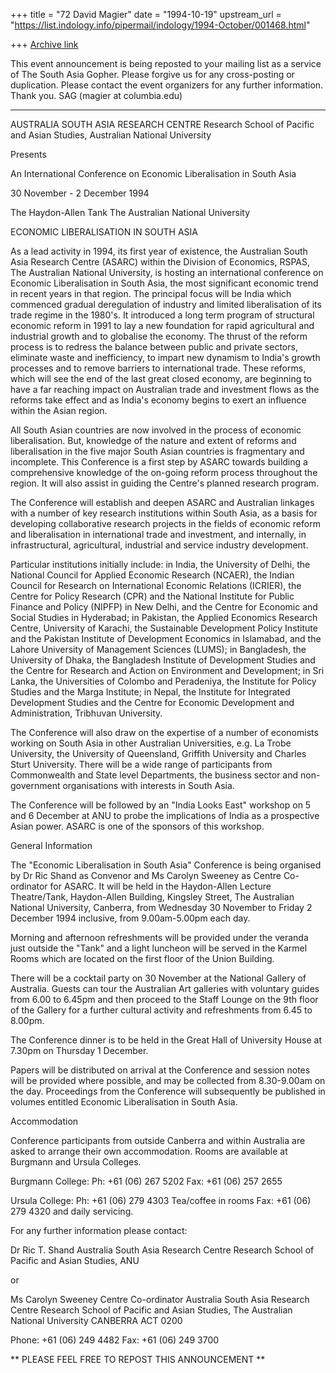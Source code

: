 +++
title = "72 David Magier"
date = "1994-10-19"
upstream_url = "https://list.indology.info/pipermail/indology/1994-October/001468.html"

+++
[Archive link](https://list.indology.info/pipermail/indology/1994-October/001468.html)

This event announcement is being reposted to your mailing list as a
service of The South Asia Gopher. Please forgive us for any
cross-posting or duplication. Please contact the event organizers for
any further information. Thank you.      SAG   (magier at columbia.edu)

--------------------------------------------

AUSTRALIA SOUTH ASIA RESEARCH CENTRE
Research School of Pacific and Asian Studies,
Australian National University

Presents

An International Conference
on
Economic Liberalisation in South Asia

30 November - 2 December
1994

The Haydon-Allen Tank
The Australian National University

ECONOMIC LIBERALISATION IN SOUTH ASIA

As a lead activity in 1994, its first year of existence, the
Australian South Asia Research Centre (ASARC) within the Division of
Economics, RSPAS, The Australian National University, is hosting an
international conference on Economic Liberalisation in South Asia, the
most significant economic trend in recent years in that region.  The
principal focus will be India which commenced gradual deregulation of
industry and limited liberalisation of its trade regime in the 1980's.
It introduced a long term program of structural economic reform in
1991 to lay a new foundation for rapid agricultural and industrial
growth and to globalise the economy.  The thrust of the reform process
is to redress the balance between public and private sectors,
eliminate waste and inefficiency, to impart new dynamism to India's
growth processes and to remove barriers to international trade.  These
reforms, which will see the end of the last great closed economy, are
beginning to have a far reaching impact on Australian trade and
investment flows as the reforms take effect and as India's economy
begins to exert an influence within the Asian region.

All South Asian countries are now involved in the process of economic
liberalisation.  But, knowledge of the nature and extent of reforms
and liberalisation in the five major South Asian countries is
fragmentary and incomplete.  This Conference is a first step by ASARC
towards building a comprehensive knowledge of the on-going reform
process throughout the region.  It will also assist in guiding the
Centre's planned research program.

The Conference will establish and deepen ASARC and Australian linkages
with a number of key research institutions within South Asia, as a
basis for developing collaborative research projects in the fields of
economic reform and liberalisation in international trade and
investment, and internally, in infrastructural, agricultural,
industrial and service industry development.

Particular institutions initially include:  in India, the University
of Delhi, the National Council for Applied Economic Research (NCAER),
the Indian Council for Research on International Economic Relations
(ICRIER), the Centre for Policy Research (CPR) and the National
Institute for Public Finance and Policy (NIPFP) in New Delhi, and the
Centre for Economic and Social Studies in Hyderabad;  in Pakistan, the
Applied Economics Research Centre, University of Karachi, the
Sustainable Development Policy Institute and the Pakistan Institute of
Development Economics in Islamabad, and the Lahore University of
Management Sciences (LUMS);  in Bangladesh, the University of Dhaka,
the Bangladesh Institute of Development Studies and the Centre for
Research and Action on Environment and Development;  in Sri Lanka, the
Universities of Colombo and Peradeniya, the Institute for Policy
Studies and the Marga Institute;  in Nepal, the Institute for
Integrated Development Studies and the Centre for Economic Development
and Administration, Tribhuvan University.

The Conference will also draw on the expertise of a number of
economists working on South Asia in other Australian Universities,
e.g. La Trobe University, the University of Queensland, Griffith
University and Charles Sturt University.  There will be a wide range
of participants from Commonwealth and State level Departments, the
business sector and  non-government organisations with interests in
South Asia.

The Conference will be followed by an "India Looks East" workshop on 5
and 6 December at ANU to probe the implications of India as a
prospective Asian power.   ASARC is one of the sponsors of this
workshop.

General Information

The "Economic Liberalisation in South Asia" Conference is being
organised by Dr Ric Shand as Convenor and Ms Carolyn Sweeney as Centre
Co-ordinator for ASARC.  It will be held in the Haydon-Allen Lecture
Theatre/Tank, Haydon-Allen Building, Kingsley Street, The Australian
National University, Canberra, from Wednesday 30 November to Friday 2
December 1994 inclusive, from 9.00am-5.00pm each day.

Morning and afternoon refreshments will be provided under the veranda
just outside the "Tank" and a light luncheon will be served in the
Karmel Rooms which are located on the first floor of the Union
Building.

There will be a cocktail party on 30 November at the National Gallery
of Australia.  Guests can tour the Australian Art galleries with
voluntary guides from 6.00 to 6.45pm and then proceed to the Staff
Lounge on the 9th floor of the Gallery for a further cultural activity
and refreshments from 6.45 to 8.00pm.

The Conference dinner is to be held in the Great Hall of University
House at 7.30pm on Thursday 1 December.

Papers will be distributed on arrival at the Conference and session
notes will be provided where possible, and may be collected from
8.30-9.00am on the day.  Proceedings from the Conference will
subsequently be published in volumes entitled Economic Liberalisation
in South Asia.

Accommodation

Conference participants from outside Canberra and within Australia are
asked to arrange their own accommodation.  Rooms are available at
Burgmann and Ursula Colleges.

Burgmann College:               Ph:     +61  (06) 267 5202
                                Fax:    +61 (06) 257 2655

Ursula College:         Ph:     +61 (06) 279 4303
Tea/coffee in rooms             Fax:    +61 (06) 279 4320
and daily servicing.

For any further information please contact:

Dr Ric T. Shand  <rickshaw at coombs.anu.edu.au>
Australia South Asia Research Centre
Research School of Pacific 
  and Asian Studies, ANU

or

Ms Carolyn Sweeney
Centre Co-ordinator
Australia South Asia Research Centre
Research School of Pacific 
  and Asian Studies,
The Australian National University
CANBERRA  ACT  0200

Phone:  +61 (06) 249 4482
Fax:  +61 (06) 249 3700


** PLEASE FEEL FREE TO REPOST THIS ANNOUNCEMENT **







